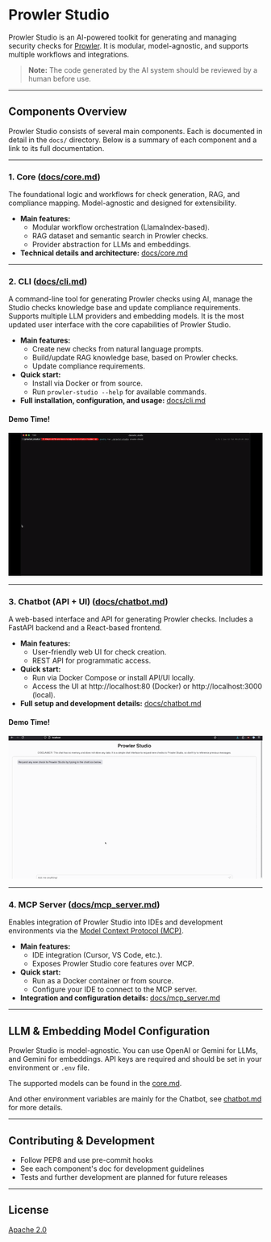 # Prowler Studio

Prowler Studio is an AI-powered toolkit for generating and managing security checks for [Prowler](https://github.com/prowler-cloud/prowler). It is modular, model-agnostic, and supports multiple workflows and integrations.

> **Note:** The code generated by the AI system should be reviewed by a human before use.

---

## Components Overview

Prowler Studio consists of several main components. Each is documented in detail in the `docs/` directory. Below is a summary of each component and a link to its full documentation.

---

### 1. Core ([docs/core.md](docs/core.md))
The foundational logic and workflows for check generation, RAG, and compliance mapping. Model-agnostic and designed for extensibility.

- **Main features:**
  - Modular workflow orchestration (LlamaIndex-based).
  - RAG dataset and semantic search in Prowler checks.
  - Provider abstraction for LLMs and embeddings.
- **Technical details and architecture:** [docs/core.md](docs/core.md)

---

### 2. CLI ([docs/cli.md](docs/cli.md))
A command-line tool for generating Prowler checks using AI, manage the Studio checks knowledge base and update compliance requirements. Supports multiple LLM providers and embedding models.
It is the most updated user interface with the core capabilities of Prowler Studio.

- **Main features:**
  - Create new checks from natural language prompts.
  - Build/update RAG knowledge base, based on Prowler checks.
  - Update compliance requirements.
- **Quick start:**
  - Install via Docker or from source.
  - Run `prowler-studio --help` for available commands.
- **Full installation, configuration, and usage:** [docs/cli.md](docs/cli.md)

#### Demo Time!

![Prowler Studio CLI](docs/img/prowler_studio_cli_demo.gif)

---

### 3. Chatbot (API + UI) ([docs/chatbot.md](docs/chatbot.md))
A web-based interface and API for generating Prowler checks. Includes a FastAPI backend and a React-based frontend.

- **Main features:**
  - User-friendly web UI for check creation.
  - REST API for programmatic access.
- **Quick start:**
  - Run via Docker Compose or install API/UI locally.
  - Access the UI at http://localhost:80 (Docker) or http://localhost:3000 (local).
- **Full setup and development details:** [docs/chatbot.md](docs/chatbot.md)

#### Demo Time!

![Prowler Studio Chatbot](docs/img/prowler_studio_chatbot_demo.gif)

---

### 4. MCP Server ([docs/mcp_server.md](docs/mcp_server.md))
Enables integration of Prowler Studio into IDEs and development environments via the [Model Context Protocol (MCP)](https://modelcontextprotocol.io/).

- **Main features:**
  - IDE integration (Cursor, VS Code, etc.).
  - Exposes Prowler Studio core features over MCP.
- **Quick start:**
  - Run as a Docker container or from source.
  - Configure your IDE to connect to the MCP server.
- **Integration and configuration details:** [docs/mcp_server.md](docs/mcp_server.md)

---

## LLM & Embedding Model Configuration

Prowler Studio is model-agnostic. You can use OpenAI or Gemini for LLMs, and Gemini for embeddings. API keys are required and should be set in your environment or `.env` file.

The supported models can be found in the [core.md](docs/core.md#supported-llm-providers-and-models).

And other environment variables are mainly for the Chatbot, see [chatbot.md](docs/chatbot.md#environment-variables) for more details.

---

## Contributing & Development

- Follow PEP8 and use pre-commit hooks
- See each component's doc for development guidelines
- Tests and further development are planned for future releases

---

## License

[Apache 2.0](LICENSE)
